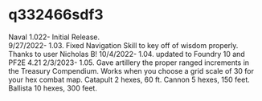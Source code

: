 # q332466sdf3
Naval
1.022- Initial Release.   
9/27/2022- 1.03.  Fixed Navigation Skill to key off of wisdom properly. Thanks to user Nicholas B!
10/4/2022- 1.04. updated to Foundry 10 and PF2E 4.21
2/3/2023- 1.05. Gave artillery the proper ranged increments in the Treasury Compendium.  Works when you choose a grid scale of 30 for your hex combat map.  Catapult 2 hexes, 60 ft. Cannon 5 hexes, 150 feet.  Ballista 10 hexes, 300 feet.
